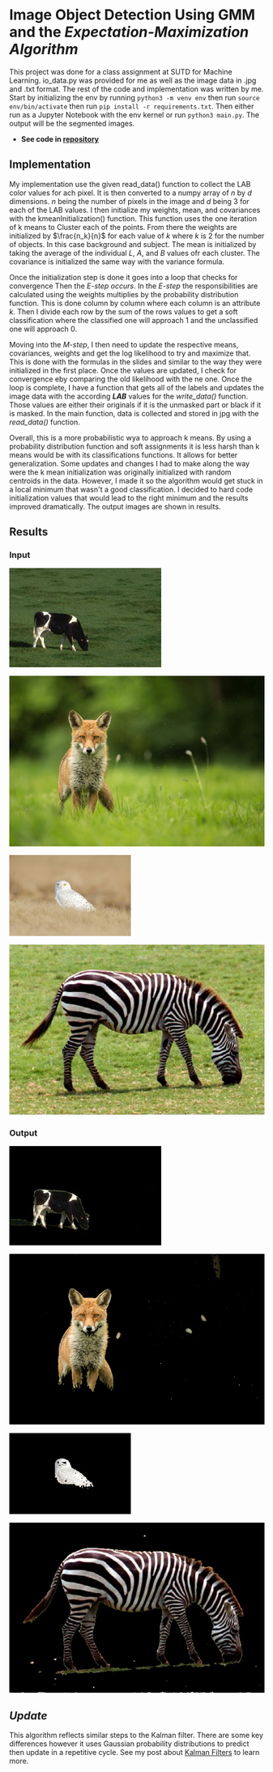 # Image Object Detection Using GMM and the *Expectation-Maximization Algorithm*

This project was done for a class assignment at SUTD for Machine Learning. io_data.py was provided for me as well as the image data in .jpg and .txt format. The rest of the code and implementation was written by me. Start by initializing the env by running ``python3 -m venv env`` then run ``source env/bin/activate`` then run ``pip install -r requirements.txt``. Then either run as a Jupyter Notebook with the env kernel or run ``python3 main.py``. The output will be the segmented images.

* **See code in [repository](https://github.com/Peyton-Smith05/Gaussian-Mixture-Model.git)**

## Implementation

My implementation use the given read_data() function to collect the LAB color values for ach pixel. It is then converted to a numpy array of ${n}$ by ${d}$ dimensions. ${n}$ being the number of pixels in the image and ${d}$ being 3 for each of the LAB values. I then initialize my weights, mean, and covariances with the kmeanInitialization() function. This function uses the one iteration of k means to Cluster each of the points. From there the weights are initialized by $\frac{n_k}{n}$ for each value of ${k}$ where ${k}$ is 2 for the number of objects. In this case background and subject. The mean is initialized by taking the average of the individual ${L}$, ${A}$, and ${B}$ values ofr each cluster. The covariance is initialized the same way with the variance formula. 

Once the initialization step is done it goes into a loop that checks for convergence Then the *E-step occurs*. In the *E-step* the responsibilities are calculated using the weights multiplies by the probability distribution function. This is done column by column where each column is an attribute ${k}$. Then I divide each row by the sum of the rows values to get a soft classification where the classified one will approach 1 and the unclassified one will approach 0.

Moving into the *M-step*, I then need to update the respective means, covariances, weights and get the log likelihood to try and maximize that. This is done with the formulas in the slides and similar to the way they were initialized in the first place. Once the values are updated, I check for convergence eby comparing the old likelihood with the ne one.
Once the loop is complete, I have a function that gets all of the labels and updates the image data with the according ***LAB*** values for the *write_data()* function. Those values are either their originals if it is the unmasked part or black if it is masked. In the main function, data is collected and stored in jpg with the *read_data()* function.

Overall, this is a more probabilistic wya to approach k means. By using a probability distribution function and soft assignments it is less harsh than k means would be with its classifications functions. It allows for better generalization. Some updates and changes I had to make along the way were the k mean initialization was originally initialized with random centroids in the data. However, I made it so the algorithm would get stuck in a local minimum that wasn't a good classification. I decided to hard code initialization values that would lead to the right minimum and the results improved dramatically. The output images are shown in results. 

## Results

### Input

![Cow mask](../assets/cow.jpg)

![Fox mask](../assets/fox.jpg)

![Owl mask](../assets/owl.jpg)

![Zebra mask](../assets/zebra.jpg)

### Output

![Cow mask](../assets/out2_cow.jpg)

![Fox mask](../assets/out2_fox.jpg)

![Owl mask](../assets/out2_owl.jpg)

![Zebra mask](../assets/out2_zebra.jpg)

## ***Update***

This algorithm reflects similar steps to the Kalman filter. There are some key differences however it uses Gaussian probability distributions to predict then update in a repetitive cycle. See my post about [Kalman Filters](../blog/kalmanfilter.ipynb) to learn more.